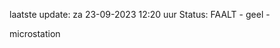 laatste update: 
za 23-09-2023 12:20   uur 
Status: FAALT - geel - 
<div class="service Y">microstation</div>